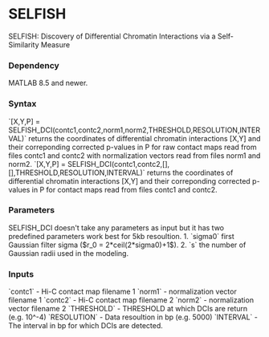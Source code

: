 # SELFISH
SELFISH: Discovery of Differential Chromatin Interactions via a Self-Similarity Measure

<h3>Dependency </h3>
MATLAB 8.5 and newer.
<h3>Syntax</h3>
 `[X,Y,P] = SELFISH_DCI(contc1,contc2,norm1,norm2,THRESHOLD,RESOLUTION,INTERVAL)` returns the coordinates of differential chromatin interactions [X,Y] and their correponding corrected p-values in P for raw contact maps read from files contc1 and contc2 with normalization vectors read from files norm1 and norm2. 
 `[X,Y,P] = SELFISH_DCI(contc1,contc2,[],[],THRESHOLD,RESOLUTION,INTERVAL)` returns the coordinates of differential chromatin interactions [X,Y] and their correponding corrected p-values in P for contact maps read from files contc1 and contc2. 

<h3>Parameters</h3>
SELFISH_DCI doesn't take any parameters as input but it has two predefined parameters work best for 5kb resoultion.
1. `sigma0` first Gaussian filter sigma ($r_0 =  2*ceil(2*sigma0)+1$).
2. `s` the number of Gaussian radii used in the modeling.
<h3>Inputs</h3>
`contc1`           -   Hi-C contact map filename 1
`norm1`            -   normalization vector filename 1
`contc2`           -   Hi-C contact map filename 2
`norm2`            -   normalization vector filename 2
`THRESHOLD`        -   THRESHOLD at which DCIs are return (e.g. 10^-4)
`RESOLUTION`       -   Data resoultion in bp (e.g. 5000)
`INTERVAL`         -   The interval in bp for which DCIs are detected.
